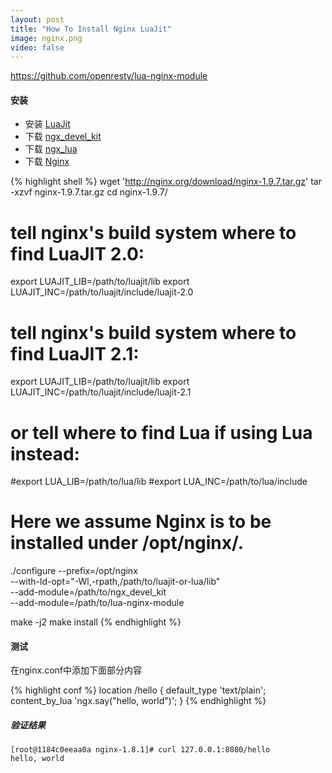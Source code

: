 ```yaml
---
layout: post
title: "How To Install Nginx LuaJit"
image: nginx.png
video: false
---
```


https://github.com/openresty/lua-nginx-module

#### 安装
 - 安装 [LuaJit](http://luajit.org/download.html)
 - 下载 [ngx_devel_kit](https://github.com/simpl/ngx_devel_kit/tags)
 - 下载 [ngx_lua](https://github.com/openresty/lua-nginx-module/tags)
 - 下载 [Nginx](http://nginx.org/en/download.html)

{% highlight shell %}
 wget 'http://nginx.org/download/nginx-1.9.7.tar.gz'
 tar -xzvf nginx-1.9.7.tar.gz
 cd nginx-1.9.7/

 # tell nginx's build system where to find LuaJIT 2.0:
 export LUAJIT_LIB=/path/to/luajit/lib
 export LUAJIT_INC=/path/to/luajit/include/luajit-2.0

 # tell nginx's build system where to find LuaJIT 2.1:
 export LUAJIT_LIB=/path/to/luajit/lib
 export LUAJIT_INC=/path/to/luajit/include/luajit-2.1

 # or tell where to find Lua if using Lua instead:
 #export LUA_LIB=/path/to/lua/lib
 #export LUA_INC=/path/to/lua/include

 # Here we assume Nginx is to be installed under /opt/nginx/.
 ./configure --prefix=/opt/nginx \
         --with-ld-opt="-Wl,-rpath,/path/to/luajit-or-lua/lib" \
         --add-module=/path/to/ngx_devel_kit \
         --add-module=/path/to/lua-nginx-module

 make -j2
 make install
{% endhighlight %}

#### 测试

在nginx.conf中添加下面部分内容

{% highlight conf %}
location /hello {
	default_type 'text/plain';
	content_by_lua 'ngx.say("hello, world")';
}
{% endhighlight %}

##### 验证结果
``` shell
[root@1184c0eeaa0a nginx-1.8.1]# curl 127.0.0.1:8080/hello
hello, world
```
